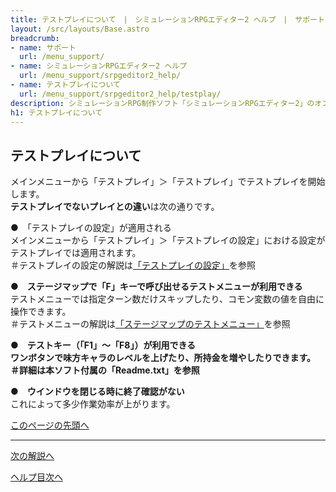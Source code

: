 ```yaml
---
title: テストプレイについて　|　シミュレーションRPGエディター2 ヘルプ　|　サポート　｜　おもしろゲーム神殿
layout: /src/layouts/Base.astro
breadcrumb:
- name: サポート
  url: /menu_support/
- name: シミュレーションRPGエディター2 ヘルプ
  url: /menu_support/srpgeditor2_help/
- name: テストプレイについて
  url: /menu_support/srpgeditor2_help/testplay/
description: シミュレーションRPG制作ソフト「シミュレーションRPGエディター2」のオンラインヘルプ。「テストプレイについて」。
h1: テストプレイについて　
---
```



<a name="TOP"></a> 

## テストプレイについて

メインメニューから「テストプレイ」＞「テストプレイ」でテストプレイを開始します。  
<b class="orange">テストプレイでないプレイとの違い</b>は次の通りです。  

●　「テストプレイの設定」が適用される  
メインメニューから「テストプレイ」＞「テストプレイの設定」における設定がテストプレイでは適用されます。  
＃テストプレイの設定の解説は[「テストプレイの設定」](../testplay_settings/)を参照  

●　<b class="orange">ステージマップで「F」キーで呼び出せるテストメニューが利用できる</b>  
テストメニューでは指定ターン数だけスキップしたり、コモン変数の値を自由に操作できます。  
＃テストメニューの解説は[「ステージマップのテストメニュー」](../game_maptest/)を参照  

●　<b class="orange">テストキー（「F1」～「F8」）が利用できる  
ワンボタンで味方キャラのレベルを上げたり、所持金を増やしたりできます。  
＃詳細は本ソフト付属の「Readme.txt」を参照</b>  

●　<b class="green">ウインドウを閉じる時に終了確認がない</b>  
これによって多少作業効率が上がります。

[このページの先頭へ](#TOP)

---

  

[次の解説へ](../testplay_settings/)

[ヘルプ目次へ](../)